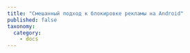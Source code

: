 ```yaml
---
title: "Смешанный подход к блокировке рекламы на Android"
published: false
taxonomy:
  category:
    - docs
---
```

